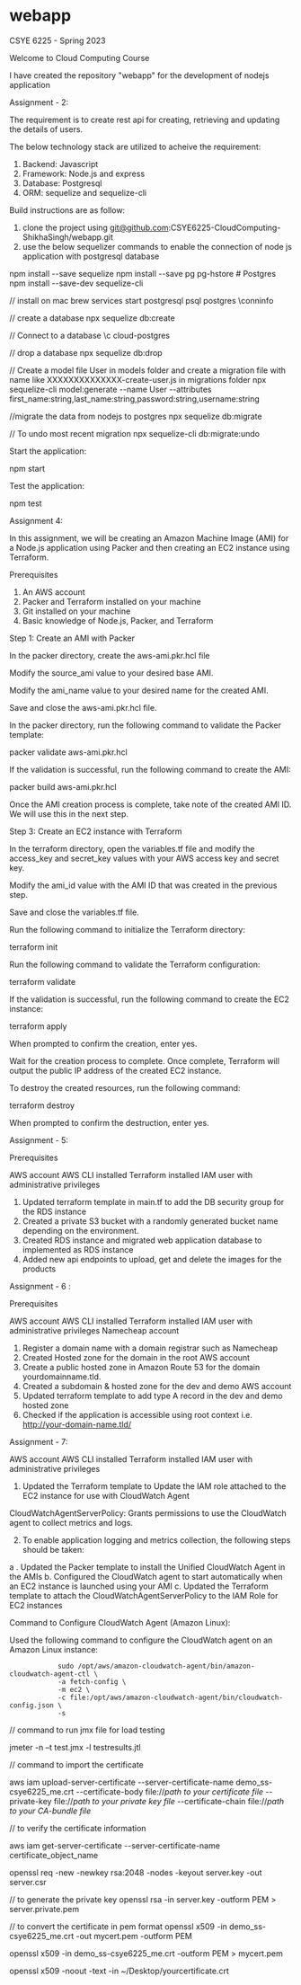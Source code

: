 # webapp
CSYE 6225 - Spring 2023

Welcome to Cloud Computing Course

I have created the repository "webapp" for the development of nodejs application

Assignment - 2:

The requirement is to create rest api for creating, retrieving and updating the details of users.

The below technology stack are utilized to acheive the requirement:

1. Backend: Javascript 
2. Framework: Node.js and express
3. Database: Postgresql
4. ORM: sequelize and sequelize-cli

Build instructions are as follow:

1. clone the project using git@github.com:CSYE6225-CloudComputing-ShikhaSingh/webapp.git 
2. use the below sequelizer commands to enable the connection of node js application with postgresql database

npm install --save sequelize
npm install --save pg pg-hstore # Postgres
npm install --save-dev sequelize-cli


// install on mac
brew services start postgresql
psql postgres
\conninfo


// create a database
npx sequelize db:create

// Connect to a database
\c cloud-postgres

// drop a database
npx sequelize db:drop

// Create a model file User in models folder and create a migration file with name like XXXXXXXXXXXXXX-create-user.js in migrations folder
npx sequelize-cli model:generate --name User --attributes first_name:string,last_name:string,password:string,username:string
 
//migrate the data from nodejs to postgres
npx sequelize db:migrate

// To undo most recent migration
npx sequelize-cli db:migrate:undo

Start the application:

npm start

Test the application:

npm test

Assignment 4:

In this assignment, we will be creating an Amazon Machine Image (AMI) for a Node.js application using Packer and then creating an EC2 instance using Terraform.

Prerequisites

1. An AWS account
2. Packer and Terraform installed on your machine
3. Git installed on your machine
4. Basic knowledge of Node.js, Packer, and Terraform

Step 1: Create an AMI with Packer

In the packer directory, create the aws-ami.pkr.hcl file

Modify the source_ami value to your desired base AMI.

Modify the ami_name value to your desired name for the created AMI.

Save and close the aws-ami.pkr.hcl file.

In the packer directory, run the following command to validate the Packer template:

packer validate aws-ami.pkr.hcl

If the validation is successful, run the following command to create the AMI:

packer build aws-ami.pkr.hcl

Once the AMI creation process is complete, take note of the created AMI ID. We will use this in the next step.

Step 3: Create an EC2 instance with Terraform

In the terraform directory, open the variables.tf file and modify the access_key and secret_key values with your AWS access key and secret key.

Modify the ami_id value with the AMI ID that was created in the previous step.

Save and close the variables.tf file.

Run the following command to initialize the Terraform directory:

terraform init

Run the following command to validate the Terraform configuration:

terraform validate

If the validation is successful, run the following command to create the EC2 instance:

terraform apply

When prompted to confirm the creation, enter yes.

Wait for the creation process to complete. Once complete, Terraform will output the public IP address of the created EC2 instance.

To destroy the created resources, run the following command:

terraform destroy

When prompted to confirm the destruction, enter yes.


Assignment - 5:

Prerequisites

AWS account
AWS CLI installed
Terraform installed
IAM user with administrative privileges


1. Updated terraform template in main.tf to add the DB security group for the RDS instance
2. Created a private S3 bucket with a randomly generated bucket name depending on the environment.
3. Created RDS instance and migrated web application database to implemented as RDS instance
4. Added new api endpoints to upload, get and delete the images for the products

Assignment - 6 :

Prerequisites

AWS account
AWS CLI installed
Terraform installed
IAM user with administrative privileges
Namecheap account

1. Register a domain name with a domain registrar such as Namecheap
2. Created Hosted zone for the domain in the root AWS account
3. Create a public hosted zone in Amazon Route 53 for the domain yourdomainname.tld.
4. Created a subdomain & hosted zone for the dev and demo AWS account
5. Updated terraform template to add type A record in the dev and demo hosted zone
6. Checked if the application is accessible using root context i.e. http://your-domain-name.tld/

Assignment - 7:

AWS account
AWS CLI installed
Terraform installed
IAM user with administrative privileges


1. Updated the Terraform template to Update the IAM role attached to the EC2 instance for use with CloudWatch Agent

CloudWatchAgentServerPolicy: Grants permissions to use the CloudWatch agent to collect metrics and logs.

2. To enable application logging and metrics collection, the following steps should be taken:

a . Updated the Packer template to install the Unified         CloudWatch Agent in the AMIs
b.  Configured the CloudWatch agent to start automatically     when an EC2 instance is launched using your AMI
c.  Updated the Terraform template to attach the            CloudWatchAgentServerPolicy to the IAM Role for EC2 instances

Command to Configure CloudWatch Agent (Amazon Linux):

Used the following command to configure the CloudWatch agent on an Amazon Linux instance:

                sudo /opt/aws/amazon-cloudwatch-agent/bin/amazon-cloudwatch-agent-ctl \
                -a fetch-config \
                -m ec2 \
                -c file:/opt/aws/amazon-cloudwatch-agent/bin/cloudwatch-config.json \
                -s

// command to run jmx file for load testing

jmeter -n –t test.jmx -l testresults.jtl


// command to import the certificate

aws iam upload-server-certificate --server-certificate-name demo_ss-csye6225_me.crt --certificate-body file://*path to your certificate file* --private-key file://*path to your private key file* --certificate-chain file://*path to your CA-bundle file*


// to verify the certificate information

aws iam get-server-certificate --server-certificate-name certificate_object_name

openssl req -new -newkey rsa:2048 -nodes -keyout server.key -out server.csr

// to generate the private key
openssl rsa -in server.key -outform PEM > server.private.pem

// to convert the certificate in pem format
openssl x509 -in demo_ss-csye6225_me.crt -out mycert.pem -outform PEM

openssl x509 -in demo_ss-csye6225_me.crt -outform PEM > mycert.pem

openssl x509 -noout -text -in ~/Desktop/yourcertificate.crt  








